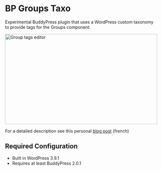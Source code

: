BP Groups Taxo
==============

Experimental BuddyPress plugin that uses a WordPress custom taxonomy to provide tags for the Groups component.

<img src="https://farm4.staticflickr.com/3897/14331006884_fcb7282992_z.jpg" width="500" height="296" alt="Group tags editor">

For a detailed description see this personal [blog post](http://imathi.eu/2014/06/02/bp-groups-taxo/) (french)


Required Configuration
----------------------

+ Built in WordPress 3.9.1
+ Requires at least BuddyPress 2.0.1